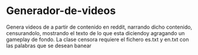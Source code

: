 # Generador-de-videos
Genera videos de a partir de contenido en reddit, narrando dicho contenido, censurandolo, mostrando el texto de lo que esta diciendoy agragando un gameplay de fondo.
La clase censora requiere el fichero es.txt y en.txt con las palabras que se desean banear
